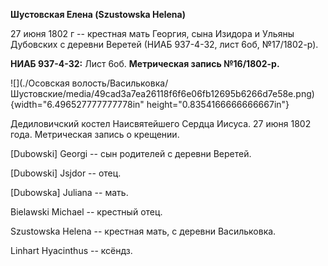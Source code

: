 **Шустовская Елена (Szustowska Helena)**

27 июня 1802 г -- крестная мать Георгия, сына Изидора и Ульяны Дубовских
с деревни Веретей (НИАБ 937-4-32, лист 6об, №17/1802-р).

**НИАБ 937-4-32:** Лист 6об. **Метрическая запись №16/1802-р.**

![](./Осовская волость/Васильковка/Шустовские/media/49cad3a7ea26118f6f6e06fb12695b6266d7e58e.png){width="6.496527777777778in"
height="0.8354166666666667in"}

Дедиловичский костел Наисвятейшего Сердца Иисуса. 27 июня 1802 года.
Метрическая запись о крещении.

\[Dubowski\] Georgi -- сын родителей с деревни Веретей.

\[Dubowski\] Jsjdor -- отец.

\[Dubowska\] Juliana -- мать.

Bielawski Michael -- крестный отец.

Szustowska Helena -- крестная мать, с деревни Васильковка.

Linhart Hyacinthus -- ксёндз.
